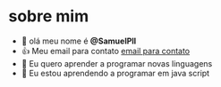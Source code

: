  # sobre mim
- 👋 olá meu nome é **@SamuelPll**
- :+1:  Meu email para contato  [email para contato](samuka.limacwb@gmail.com)
- 👀 Eu quero aprender a programar novas linguagens
- 🌱 Eu estou aprendendo a programar em java script

<!---
samuelpll/samuelpll is a ✨ special ✨ repository because its `README.md` (this file) appears on your GitHub profile.
You can click the Preview link to take a look at your changes.
--->
